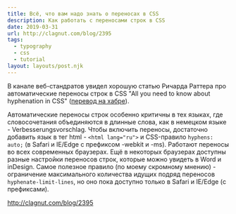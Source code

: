 ```yaml
---
title: Всё, что вам надо знать о переносах в CSS
description: Как работать с переносами строк в CSS
date: 2019-03-31
url: http://clagnut.com/blog/2395
tags:
  - typography
  - css
  - tutorial
layout: layouts/post.njk
---
```

В канале веб-стандратов увидел хорошую статью Ричарда Раттера про автоматические переносы строк в CSS "All you need to know about hyphenation in CSS" ([перевод на хабре](https://habr.com/ru/post/445166/)).

Автоматические переносы строк особенно критичны в тех языках, где словосочетания объединяются в длинные слова, как в немецком языке - Verbesserungsvorschlag. Чтобы включить переносы, достаточно добавить язык в тег html - `<html lang="ru">` и CSS-правило `hyphens: auto;` (в Safari и IE/Edge с префиксом -webkit и -ms). Работают переносы во всех современных браузерах. Ещё в некоторых браузерах доступны разные настройки переносов строк, которые можно увидеть в Word и inDesign. Самое полезное правило (по моему скромному мнению) - ограничение максимального количества идущих подряд переносов `hyphenate-limit-lines`, но оно пока доступно только в Safari и IE/Edge (с префиксами).

http://clagnut.com/blog/2395 
